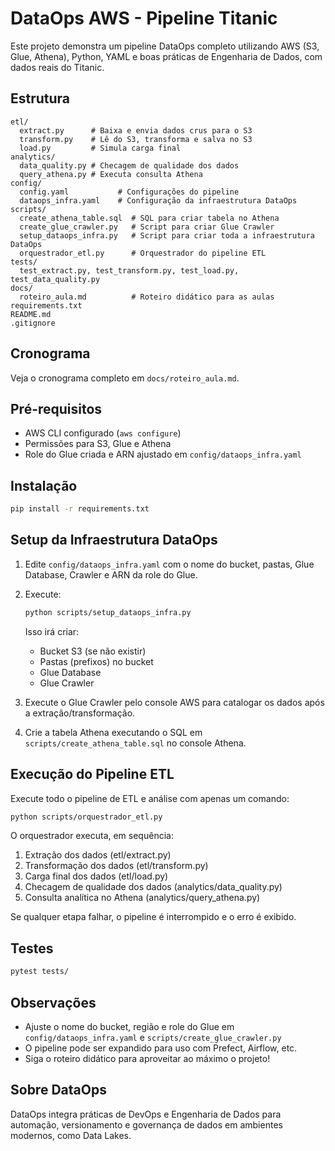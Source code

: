 # DataOps AWS - Pipeline Titanic

Este projeto demonstra um pipeline DataOps completo utilizando AWS (S3, Glue, Athena), Python, YAML e boas práticas de Engenharia de Dados, com dados reais do Titanic.

## Estrutura

```
etl/
  extract.py      # Baixa e envia dados crus para o S3
  transform.py    # Lê do S3, transforma e salva no S3
  load.py         # Simula carga final
analytics/
  data_quality.py # Checagem de qualidade dos dados
  query_athena.py # Executa consulta Athena
config/
  config.yaml           # Configurações do pipeline
  dataops_infra.yaml    # Configuração da infraestrutura DataOps
scripts/
  create_athena_table.sql  # SQL para criar tabela no Athena
  create_glue_crawler.py   # Script para criar Glue Crawler
  setup_dataops_infra.py   # Script para criar toda a infraestrutura DataOps
  orquestrador_etl.py      # Orquestrador do pipeline ETL
tests/
  test_extract.py, test_transform.py, test_load.py, test_data_quality.py
docs/
  roteiro_aula.md          # Roteiro didático para as aulas
requirements.txt
README.md
.gitignore
```

## Cronograma
Veja o cronograma completo em `docs/roteiro_aula.md`.

## Pré-requisitos
- AWS CLI configurado (`aws configure`)
- Permissões para S3, Glue e Athena
- Role do Glue criada e ARN ajustado em `config/dataops_infra.yaml`

## Instalação
```bash
pip install -r requirements.txt
```

## Setup da Infraestrutura DataOps
1. Edite `config/dataops_infra.yaml` com o nome do bucket, pastas, Glue Database, Crawler e ARN da role do Glue.
2. Execute:
   ```bash
   python scripts/setup_dataops_infra.py
   ```
   Isso irá criar:
   - Bucket S3 (se não existir)
   - Pastas (prefixos) no bucket
   - Glue Database
   - Glue Crawler

3. Execute o Glue Crawler pelo console AWS para catalogar os dados após a extração/transformação.
4. Crie a tabela Athena executando o SQL em `scripts/create_athena_table.sql` no console Athena.

## Execução do Pipeline ETL
Execute todo o pipeline de ETL e análise com apenas um comando:

```bash
python scripts/orquestrador_etl.py
```

O orquestrador executa, em sequência:
1. Extração dos dados (etl/extract.py)
2. Transformação dos dados (etl/transform.py)
3. Carga final dos dados (etl/load.py)
4. Checagem de qualidade dos dados (analytics/data_quality.py)
5. Consulta analítica no Athena (analytics/query_athena.py)

Se qualquer etapa falhar, o pipeline é interrompido e o erro é exibido.

## Testes
```bash
pytest tests/
```

## Observações
- Ajuste o nome do bucket, região e role do Glue em `config/dataops_infra.yaml` e `scripts/create_glue_crawler.py`
- O pipeline pode ser expandido para uso com Prefect, Airflow, etc.
- Siga o roteiro didático para aproveitar ao máximo o projeto!

## Sobre DataOps
DataOps integra práticas de DevOps e Engenharia de Dados para automação, versionamento e governança de dados em ambientes modernos, como Data Lakes.
